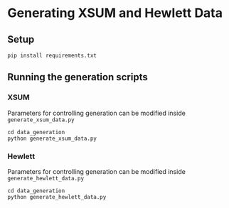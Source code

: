 # Generating XSUM and Hewlett Data
## Setup

```shell
pip install requirements.txt
```

## Running the generation scripts

### XSUM

Parameters for controlling generation can be modified inside `generate_xsum_data.py`

```shell
cd data_generation
python generate_xsum_data.py
```

### Hewlett

Parameters for controlling generation can be modified inside `generate_hewlett_data.py`

```shell
cd data_generation
python generate_hewlett_data.py
```